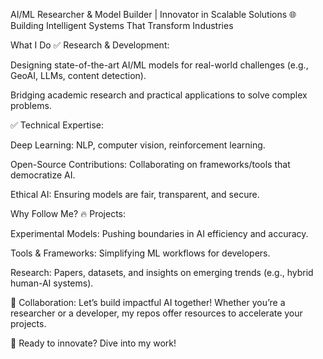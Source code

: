 AI/ML Researcher & Model Builder | Innovator in Scalable Solutions
🌐 Building Intelligent Systems That Transform Industries

What I Do
✅ Research & Development:

Designing state-of-the-art AI/ML models for real-world challenges (e.g., GeoAI, LLMs, content detection).

Bridging academic research and practical applications to solve complex problems.

✅ Technical Expertise:

Deep Learning: NLP, computer vision, reinforcement learning.

Open-Source Contributions: Collaborating on frameworks/tools that democratize AI.

Ethical AI: Ensuring models are fair, transparent, and secure.

Why Follow Me?
🔥 Projects:

Experimental Models: Pushing boundaries in AI efficiency and accuracy.

Tools & Frameworks: Simplifying ML workflows for developers.

Research: Papers, datasets, and insights on emerging trends (e.g., hybrid human-AI systems).

🌟 Collaboration:
Let’s build impactful AI together! Whether you’re a researcher or a developer, my repos offer resources to accelerate your projects.

🚀 Ready to innovate? Dive into my work!

